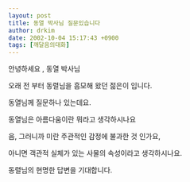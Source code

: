 ```yaml
---
layout: post
title: 동열 박사님 질문있습니다
author: drkim
date: 2002-10-04 15:17:43 +0900
tags: [깨달음의대화]
---
```

안녕하세요 , 동열 박사님
  
오래 전 부터 동렬님을 흠모해 왔던 젊은이 입니다.
  
동열님께 질문하나 있는데요.
  
동열님은 아름다움이란 뭐라고 생각하시나요
  

   
음, 그러니까 미란 주관적인 감정에 불과한 것 인가요,
   
아니면 객관적 실체가 있는 사물의 속성이라고 생각하시나요.
   
동렬님의 현명한 답변을 기대합니다.